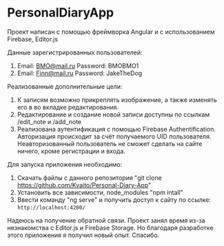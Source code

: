 # PersonalDiaryApp

Проект написан с помощью фреймворка Angular и с использованием Firebase, Editor.js

Данные зарегистрированных пользователей:
1. Email: BMO@mail.ru
   Password: BMOBMO1
2. Email: Finn@mail.ru
   Password: JakeTheDog

Реализованные дополнительные цели:
1. К записям возможно прикреплять изображение, а также изменять его в во вкладке редактирования.
2. Редактирование и создание новой записи доступны по ссылкам /edit_note и /add_note
3. Реализована аутентификация с помощью Firebase Authentification. Авторизация происходит за счёт получаемого UID пользователя.
Неавторизованный пользователь не сможет сделать на сайте ничего, кроме регистрации и входа.

Для запуска приложения необходимо:
1. Скачать файлы с данного репозитория
"git clone https://github.com/Kvaito/Personal-Diary-App"
2. Установить все зависимости, node_modules
"npm intall"
3. Ввести команду "ng serve" и получить доступ к сайту по ссылке: `http://localhost:4200/`


Надеюсь на получение обратной связи. Проект занял время из-за незнакомства с Editor.js и Firebase Storage. Но благодаря разработке этого приложения я получил новый опыт. Спасибо.
